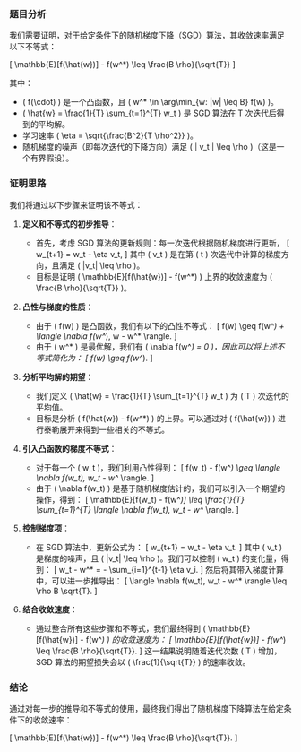### 题目分析
我们需要证明，对于给定条件下的随机梯度下降（SGD）算法，其收敛速率满足以下不等式：

\[
\mathbb{E}[f(\hat{w})] - f(w^*) \leq \frac{B \rho}{\sqrt{T}}
\]

其中：
- \( f(\cdot) \) 是一个凸函数，且 \( w^* \in \arg\min_{w: \|w\| \leq B} f(w) \)。
- \( \hat{w} = \frac{1}{T} \sum_{t=1}^{T} w_t \) 是 SGD 算法在 T 次迭代后得到的平均解。
- 学习速率 \( \eta = \sqrt{\frac{B^2}{T \rho^2}} \)。
- 随机梯度的噪声（即每次迭代的下降方向）满足 \( \| v_t \| \leq \rho \)（这是一个有界假设）。

### 证明思路
我们将通过以下步骤来证明该不等式：

1. **定义和不等式的初步推导**：
   - 首先，考虑 SGD 算法的更新规则：每一次迭代根据随机梯度进行更新，
     \[
     w_{t+1} = w_t - \eta v_t,
     \]
     其中 \( v_t \) 是在第 \( t \) 次迭代中计算的梯度方向，且满足 \( \|v_t\| \leq \rho \)。
   - 目标是证明 \( \mathbb{E}[f(\hat{w})] - f(w^*) \) 上界的收敛速度为 \( \frac{B \rho}{\sqrt{T}} \)。
   
2. **凸性与梯度的性质**：
   - 由于 \( f(w) \) 是凸函数，我们有以下的凸性不等式：
     \[
     f(w) \geq f(w^*) + \langle \nabla f(w^*), w - w^* \rangle.
     \]
   - 由于 \( w^* \) 是最优解，我们有 \( \nabla f(w^*) = 0 \)，因此可以将上述不等式简化为：
     \[
     f(w) \geq f(w^*).
     \]

3. **分析平均解的期望**：
   - 我们定义 \( \hat{w} = \frac{1}{T} \sum_{t=1}^{T} w_t \) 为 \( T \) 次迭代的平均值。
   - 目标是分析 \( f(\hat{w}) - f(w^*) \) 的上界。可以通过对 \( f(\hat{w}) \) 进行泰勒展开来得到一些相关的不等式。

4. **引入凸函数的梯度不等式**：
   - 对于每一个 \( w_t \)，我们利用凸性得到：
     \[
     f(w_t) - f(w^*) \geq \langle \nabla f(w_t), w_t - w^* \rangle.
     \]
   - 由于 \( \nabla f(w_t) \) 是基于随机梯度估计的，我们可以引入一个期望的操作，得到：
     \[
     \mathbb{E}[f(w_t) - f(w^*)] \leq \frac{1}{T} \sum_{t=1}^{T} \langle \nabla f(w_t), w_t - w^* \rangle.
     \]
     
5. **控制梯度项**：
   - 在 SGD 算法中，更新公式为：
     \[
     w_{t+1} = w_t - \eta v_t.
     \]
     其中 \( v_t \) 是梯度的噪声，且 \( \|v_t\| \leq \rho \)。我们可以控制 \( w_t \) 的变化量，得到：
     \[
     w_t - w^* = - \sum_{i=1}^{t-1} \eta v_i.
     \]
     然后将其带入梯度计算中，可以进一步推导出：
     \[
     \langle \nabla f(w_t), w_t - w^* \rangle \leq \rho B \sqrt{T}.
     \]
     
6. **结合收敛速度**：
   - 通过整合所有这些步骤和不等式，我们最终得到 \( \mathbb{E}[f(\hat{w})] - f(w^*) \) 的收敛速度为：
     \[
     \mathbb{E}[f(\hat{w})] - f(w^*) \leq \frac{B \rho}{\sqrt{T}}.
     \]
     这一结果说明随着迭代次数 \( T \) 增加，SGD 算法的期望损失会以 \( \frac{1}{\sqrt{T}} \) 的速率收敛。

### 结论
通过对每一步的推导和不等式的使用，最终我们得出了随机梯度下降算法在给定条件下的收敛速率：

\[
\mathbb{E}[f(\hat{w})] - f(w^*) \leq \frac{B \rho}{\sqrt{T}}.
\]